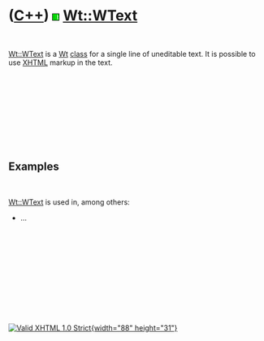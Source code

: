 



 

 

 

 

 

([C++](Cpp.htm)) ![Wt](PicWt.png) [Wt::WText](CppWText.htm)
===========================================================

 

[Wt::WText](CppWText.htm) is a [Wt](CppWt.htm) [class](CppClass.htm) for
a single line of uneditable text. It is possible to use
[XHTML](CppXhtml.htm) markup in the text.

 

 

 

 

 

Examples
--------

 

[Wt::WText](CppWText.htm) is used in, among others:

-   ...

 

 

 

 

 





 

[![Valid XHTML 1.0 Strict](valid-xhtml10.png){width="88"
height="31"}](http://validator.w3.org/check?uri=referer)
